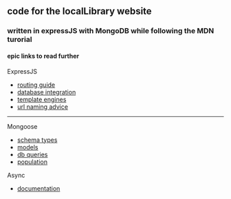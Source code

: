 ## code for the localLibrary website
### written in expressJS with MongoDB while following the MDN turorial

#### epic links to read further

ExpressJS
- [routing guide](http://expressjs.com/en/guide/routing.html)
- [database integration](https://expressjs.com/en/guide/database-integration.html)
- [template engines](https://expressjs.com/en/guide/using-template-engines.html)  
- [url naming advice](https://www.w3.org/Provider/Style/URI)
---

Mongoose
- [schema types](http://mongoosejs.com/docs/schematypes.html)
- [models](http://mongoosejs.com/docs/models.html)
- [db queries](http://mongoosejs.com/docs/queries.html)
- [population](http://mongoosejs.com/docs/populate.html)

Async
- [documentation](https://caolan.github.io/async/v3/docs.html)
  